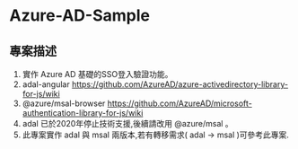 # Azure-AD-Sample

## 專案描述

1. 實作 Azure AD 基礎的SSO登入驗證功能。
2. adal-angular  https://github.com/AzureAD/azure-activedirectory-library-for-js/wiki
3. @azure/msal-browser https://github.com/AzureAD/microsoft-authentication-library-for-js/wiki
4. adal 已於2020年停止技術支援,後續請改用 @azure/msal 。
5. 此專案實作 adal 與 msal 兩版本,若有轉移需求( adal -> msal )可參考此專案.

